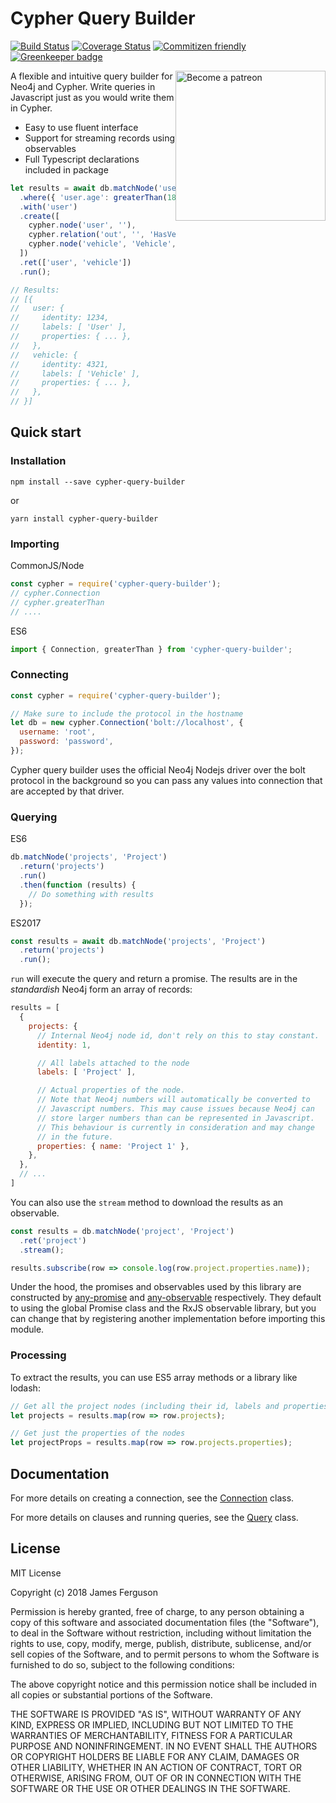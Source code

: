 # Cypher Query Builder
[![Build Status](https://travis-ci.org/jamesfer/cypher-query-builder.svg?branch=master)](https://travis-ci.org/jamesfer/cypher-query-builder)
[![Coverage Status](https://coveralls.io/repos/github/jamesfer/cypher-query-builder/badge.svg?branch=master)](https://coveralls.io/github/jamesfer/cypher-query-builder?branch=master)
[![Commitizen friendly](https://img.shields.io/badge/commitizen-friendly-brightgreen.svg)](http://commitizen.github.io/cz-cli/) 
[![Greenkeeper badge](https://badges.greenkeeper.io/jamesfer/cypher-query-builder.svg)](https://greenkeeper.io/)

<a href="https://www.patreon.com/jamesfer" title="Become a patreon" style="float: right"> 
  <img alt="Become a patreon" src="https://c5.patreon.com/external/logo/become_a_patron_button@2x.png" width="240">
</a>

A flexible and intuitive query builder for Neo4j and Cypher.
Write queries in Javascript just as you would write them in Cypher.

- Easy to use fluent interface
- Support for streaming records using observables
- Full Typescript declarations included in package

```javascript
let results = await db.matchNode('user', 'User', { active: true })
  .where({ 'user.age': greaterThan(18) })
  .with('user')
  .create([
    cypher.node('user', ''),
    cypher.relation('out', '', 'HasVehicle'),
    cypher.node('vehicle', 'Vehicle', { colour: 'red' })
  ])
  .ret(['user', 'vehicle'])
  .run();

// Results:
// [{
//   user: {
//     identity: 1234,
//     labels: [ 'User' ],
//     properties: { ... },
//   },
//   vehicle: {
//     identity: 4321,
//     labels: [ 'Vehicle' ],
//     properties: { ... },
//   },
// }]
```

## Quick start

### Installation

```
npm install --save cypher-query-builder
```
or

```
yarn install cypher-query-builder
```

### Importing

CommonJS/Node

```javascript
const cypher = require('cypher-query-builder');
// cypher.Connection
// cypher.greaterThan
// ....
```

ES6

```javascript
import { Connection, greaterThan } from 'cypher-query-builder';
```

### Connecting

```javascript
const cypher = require('cypher-query-builder');

// Make sure to include the protocol in the hostname
let db = new cypher.Connection('bolt://localhost', {
  username: 'root',
  password: 'password',
});
```

Cypher query builder uses the official Neo4j Nodejs driver over the bolt
protocol in the background so you can pass any values into connection that
are accepted by that driver.

### Querying

ES6

```javascript
db.matchNode('projects', 'Project')
  .return('projects')
  .run()
  .then(function (results) {
    // Do something with results
  });
```

ES2017

```javascript
const results = await db.matchNode('projects', 'Project')
  .return('projects')
  .run();
```

`run` will execute the query and return a promise. The results are in the
_standardish_ Neo4j form an array of records:

```javascript
results = [
  {
    projects: {
      // Internal Neo4j node id, don't rely on this to stay constant.
      identity: 1,

      // All labels attached to the node
      labels: [ 'Project' ],

      // Actual properties of the node.
      // Note that Neo4j numbers will automatically be converted to
      // Javascript numbers. This may cause issues because Neo4j can
      // store larger numbers than can be represented in Javascript.
      // This behaviour is currently in consideration and may change
      // in the future.
      properties: { name: 'Project 1' },
    },
  },
  // ...
]
```

You can also use the `stream` method to download the results as an observable.

```javascript
const results = db.matchNode('project', 'Project')
  .ret('project')
  .stream();

results.subscribe(row => console.log(row.project.properties.name));
```

Under the hood, the promises and observables used by this library are constructed
by [any-promise](https://github.com/kevinbeaty/any-promise) and 
[any-observable](https://github.com/sindresorhus/any-observable) respectively. They
default to using the global Promise class and the RxJS observable library, but you 
can change that by registering another implementation before importing this module.

### Processing

To extract the results, you can use ES5 array methods or a library like lodash:

```javascript
// Get all the project nodes (including their id, labels and properties).
let projects = results.map(row => row.projects);

// Get just the properties of the nodes
let projectProps = results.map(row => row.projects.properties);
```

## Documentation

For more details on creating a connection, see the
[Connection](http://jamesfer.me/cypher-query-builder/classes/connection.html) class.

For more details on clauses and running queries, see the
[Query](http://jamesfer.me/cypher-query-builder/classes/query.html) class.

## License

MIT License

Copyright (c) 2018 James Ferguson

Permission is hereby granted, free of charge, to any person obtaining a copy
of this software and associated documentation files (the "Software"), to deal
in the Software without restriction, including without limitation the rights
to use, copy, modify, merge, publish, distribute, sublicense, and/or sell
copies of the Software, and to permit persons to whom the Software is
furnished to do so, subject to the following conditions:

The above copyright notice and this permission notice shall be included in all
copies or substantial portions of the Software.

THE SOFTWARE IS PROVIDED "AS IS", WITHOUT WARRANTY OF ANY KIND, EXPRESS OR
IMPLIED, INCLUDING BUT NOT LIMITED TO THE WARRANTIES OF MERCHANTABILITY,
FITNESS FOR A PARTICULAR PURPOSE AND NONINFRINGEMENT. IN NO EVENT SHALL THE
AUTHORS OR COPYRIGHT HOLDERS BE LIABLE FOR ANY CLAIM, DAMAGES OR OTHER
LIABILITY, WHETHER IN AN ACTION OF CONTRACT, TORT OR OTHERWISE, ARISING FROM,
OUT OF OR IN CONNECTION WITH THE SOFTWARE OR THE USE OR OTHER DEALINGS IN THE
SOFTWARE.
